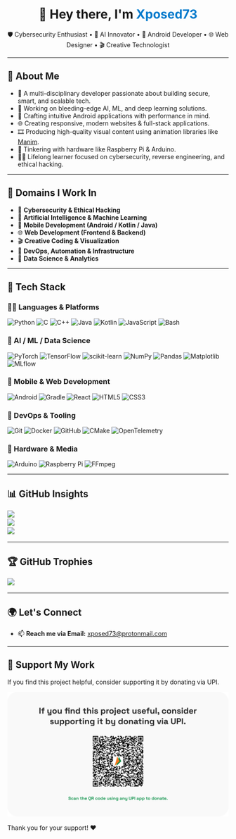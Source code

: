 <h1 align="center">👋 Hey there, I'm <span style="color:#007acc;">Xposed73</span></h1>

<p align="center">
  🛡️ Cybersecurity Enthusiast • 🤖 AI Innovator • 📱 Android Developer • 🌐 Web Designer • 🎬 Creative Technologist
</p>

---

## 🚀 About Me

- 🎯 A multi-disciplinary developer passionate about building secure, smart, and scalable tech.
- 🧠 Working on bleeding-edge AI, ML, and deep learning solutions.
- 📱 Crafting intuitive Android applications with performance in mind.
- 🌐 Creating responsive, modern websites & full-stack applications.
- 🎞️ Producing high-quality visual content using animation libraries like [Manim](https://www.manim.community/).
- 🧰 Tinkering with hardware like Raspberry Pi & Arduino.
- 🧑‍💻 Lifelong learner focused on cybersecurity, reverse engineering, and ethical hacking.

---

## 🧠 Domains I Work In

- 🔐 **Cybersecurity & Ethical Hacking**  
- 🤖 **Artificial Intelligence & Machine Learning**  
- 📱 **Mobile Development (Android / Kotlin / Java)**  
- 🌐 **Web Development (Frontend & Backend)**  
- 🎬 **Creative Coding & Visualization**  
- 🧪 **DevOps, Automation & Infrastructure**  
- 🧾 **Data Science & Analytics**

---

## 🧰 Tech Stack

### 🧑‍💻 Languages & Platforms
![Python](https://img.shields.io/badge/python-3670A0?style=for-the-badge&logo=python&logoColor=ffdd54)
![C](https://img.shields.io/badge/c-00599C?style=for-the-badge&logo=c&logoColor=white)
![C++](https://img.shields.io/badge/c++-00599C?style=for-the-badge&logo=c%2B%2B&logoColor=white)
![Java](https://img.shields.io/badge/java-ED8B00?style=for-the-badge&logo=java&logoColor=white)
![Kotlin](https://img.shields.io/badge/kotlin-7F52FF?style=for-the-badge&logo=kotlin&logoColor=white)
![JavaScript](https://img.shields.io/badge/javascript-F7DF1E?style=for-the-badge&logo=javascript&logoColor=black)
![Bash](https://img.shields.io/badge/bash-121011?style=for-the-badge&logo=gnu-bash&logoColor=white)

### 🤖 AI / ML / Data Science
![PyTorch](https://img.shields.io/badge/pytorch-EE4C2C?style=for-the-badge&logo=pytorch&logoColor=white)
![TensorFlow](https://img.shields.io/badge/tensorflow-FF6F00?style=for-the-badge&logo=tensorflow&logoColor=white)
![scikit-learn](https://img.shields.io/badge/scikit--learn-F7931E?style=for-the-badge&logo=scikit-learn&logoColor=white)
![NumPy](https://img.shields.io/badge/numpy-013243?style=for-the-badge&logo=numpy&logoColor=white)
![Pandas](https://img.shields.io/badge/pandas-150458?style=for-the-badge&logo=pandas&logoColor=white)
![Matplotlib](https://img.shields.io/badge/matplotlib-ffffff?style=for-the-badge&logo=matplotlib&logoColor=black)
![MLflow](https://img.shields.io/badge/mlflow-d9ead3?style=for-the-badge&logo=numpy&logoColor=blue)

### 📱 Mobile & Web Development
![Android](https://img.shields.io/badge/android-3DDC84?style=for-the-badge&logo=android&logoColor=white)
![Gradle](https://img.shields.io/badge/gradle-02303A?style=for-the-badge&logo=gradle&logoColor=white)
![React](https://img.shields.io/badge/react-20232A?style=for-the-badge&logo=react&logoColor=61DAFB)
![HTML5](https://img.shields.io/badge/html5-E34F26?style=for-the-badge&logo=html5&logoColor=white)
![CSS3](https://img.shields.io/badge/css3-1572B6?style=for-the-badge&logo=css3&logoColor=white)

### 🧪 DevOps & Tooling
![Git](https://img.shields.io/badge/git-F05033?style=for-the-badge&logo=git&logoColor=white)
![Docker](https://img.shields.io/badge/docker-0db7ed?style=for-the-badge&logo=docker&logoColor=white)
![GitHub](https://img.shields.io/badge/github-121011?style=for-the-badge&logo=github&logoColor=white)
![CMake](https://img.shields.io/badge/CMake-008FBA?style=for-the-badge&logo=cmake&logoColor=white)
![OpenTelemetry](https://img.shields.io/badge/OpenTelemetry-FFFFFF?style=for-the-badge&logo=opentelemetry&logoColor=black)

### 🔧 Hardware & Media
![Arduino](https://img.shields.io/badge/Arduino-00979D?style=for-the-badge&logo=Arduino&logoColor=white)
![Raspberry Pi](https://img.shields.io/badge/Raspberry_Pi-C51A4A?style=for-the-badge&logo=Raspberry-Pi)
![FFmpeg](https://img.shields.io/badge/FFmpeg-171717?style=for-the-badge&logo=ffmpeg&logoColor=5cb85c)

---

## 📊 GitHub Insights

![](https://github-readme-stats.vercel.app/api?username=xposed73&theme=radical&show_icons=true&hide_border=false)<br/>
![](https://github-readme-streak-stats.herokuapp.com/?user=xposed73&theme=radical&hide_border=false)<br/>
![](https://github-readme-stats.vercel.app/api/top-langs/?username=xposed73&theme=radical&layout=compact&hide_border=false)

---

## 🏆 GitHub Trophies

![](https://github-profile-trophy.vercel.app/?username=xposed73&theme=onestar&no-frame=false&no-bg=false&margin-w=4)

---

## 🌍 Let's Connect

- 📫 **Reach me via Email:** xposed73@protonmail.com

---


## 🙏 Support My Work

If you find this project helpful, consider supporting it by donating via UPI.

![Donate via UPI](https://raw.githubusercontent.com/xposed73/YTDL-python/main/upi-donation.png)

Thank you for your support! ❤️
